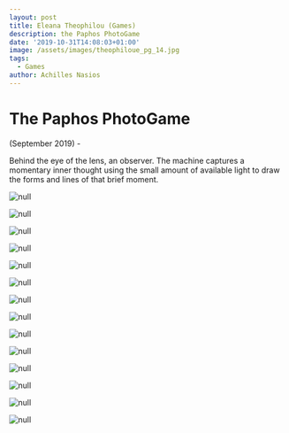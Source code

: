 ```yaml
---
layout: post
title: Eleana Theophilou (Games)
description: the Paphos PhotoGame
date: '2019-10-31T14:08:03+01:00'
image: /assets/images/theophiloue_pg_14.jpg
tags:
  - Games
author: Achilles Nasios
---
```

# The Paphos PhotoGame

(September 2019) -

Behind the eye of the lens, an observer. The machine captures a momentary inner thought using the small amount of available light to draw the forms and lines of that brief moment.

![null](/assets/images/theophiloue_pg_01.jpg)

![null](/assets/images/theophiloue_pg_02.jpg)

![null](/assets/images/theophiloue_pg_03.jpg)

![null](/assets/images/theophiloue_pg_04.jpg)

![null](/assets/images/theophiloue_pg_05.jpg)

![null](/assets/images/theophiloue_pg_06.jpg)

![null](/assets/images/theophiloue_pg_07.jpg)

![null](/assets/images/theophiloue_pg_08.jpg)

![null](/assets/images/theophiloue_pg_09.jpg)

![null](/assets/images/theophiloue_pg_10.jpg)

![null](/assets/images/theophiloue_pg_11.jpg)

![null](/assets/images/theophiloue_pg_12.jpg)

![null](/assets/images/theophiloue_pg_13.jpg)

![null](/assets/images/theophiloue_pg_14.jpg)
